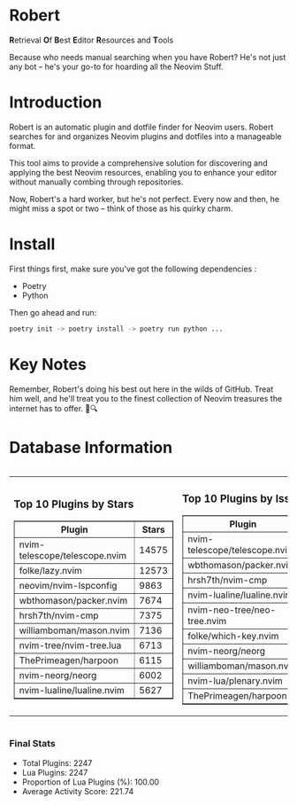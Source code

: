 # Robert

**R**etrieval
**O**f
**B**est
**E**ditor
**R**esources and
**T**ools

Because who needs manual searching when you have Robert?
He's not just any bot – he's your go-to for hoarding all the Neovim Stuff.

# Introduction
Robert is an automatic plugin and dotfile finder for Neovim users. Robert searches for and organizes Neovim plugins and dotfiles into a manageable format.

This tool aims to provide a comprehensive solution for discovering and applying the best Neovim resources, enabling you to enhance your editor without manually combing through repositories.

Now, Robert's a hard worker, but he's not perfect. Every now and then, he might miss a spot or two – think of those as his quirky charm. 

# Install
 First things first, make sure you've got the following dependencies :
  - Poetry 
  - Python 

Then go ahead and run:

```bash
poetry init -> poetry install -> poetry run python ...
```
# Key Notes

Remember, Robert's doing his best out here in the wilds of GitHub. Treat him well, and he'll treat you to the finest collection of Neovim treasures the internet has to offer. 🎩🔍


# Database Information

<div style='display:flex;flex-direction:row;justify-content:space-between;'><table><tr><td><h3>Top 10 Plugins by Stars</h3><table border="1"><tr><th>Plugin</th><th>Stars</th></tr><tr><td>nvim-telescope/telescope.nvim</td><td>14575</td></tr><tr><td>folke/lazy.nvim</td><td>12573</td></tr><tr><td>neovim/nvim-lspconfig</td><td>9863</td></tr><tr><td>wbthomason/packer.nvim</td><td>7674</td></tr><tr><td>hrsh7th/nvim-cmp</td><td>7375</td></tr><tr><td>williamboman/mason.nvim</td><td>7136</td></tr><tr><td>nvim-tree/nvim-tree.lua</td><td>6713</td></tr><tr><td>ThePrimeagen/harpoon</td><td>6115</td></tr><tr><td>nvim-neorg/neorg</td><td>6002</td></tr><tr><td>nvim-lualine/lualine.nvim</td><td>5627</td></tr></table></td><td><h3>Top 10 Plugins by Issues</h3><table border="1"><tr><th>Plugin</th><th>Issues</th></tr><tr><td>nvim-telescope/telescope.nvim</td><td>326</td></tr><tr><td>wbthomason/packer.nvim</td><td>306</td></tr><tr><td>hrsh7th/nvim-cmp</td><td>250</td></tr><tr><td>nvim-lualine/lualine.nvim</td><td>213</td></tr><tr><td>nvim-neo-tree/neo-tree.nvim</td><td>187</td></tr><tr><td>folke/which-key.nvim</td><td>172</td></tr><tr><td>nvim-neorg/neorg</td><td>167</td></tr><tr><td>williamboman/mason.nvim</td><td>163</td></tr><tr><td>nvim-lua/plenary.nvim</td><td>125</td></tr><tr><td>ThePrimeagen/harpoon</td><td>106</td></tr></table></td><td><h3>Top 10 Plugins by Forks</h3><table border="1"><tr><th>Plugin</th><th>Forks</th></tr><tr><td>neovim/nvim-lspconfig</td><td>2026</td></tr><tr><td>nvim-telescope/telescope.nvim</td><td>797</td></tr><tr><td>nvim-tree/nvim-tree.lua</td><td>598</td></tr><tr><td>nvim-lualine/lualine.nvim</td><td>452</td></tr><tr><td>folke/tokyonight.nvim</td><td>366</td></tr><tr><td>hrsh7th/nvim-cmp</td><td>366</td></tr><tr><td>ThePrimeagen/harpoon</td><td>346</td></tr><tr><td>jackMort/ChatGPT.nvim</td><td>304</td></tr><tr><td>folke/lazy.nvim</td><td>300</td></tr><tr><td>nvimdev/lspsaga.nvim</td><td>285</td></tr></table></td></tr></table></div>

### Final Stats
- Total Plugins: 2247
- Lua Plugins: 2247
- Proportion of Lua Plugins (%): 100.00
- Average Activity Score: 221.74

